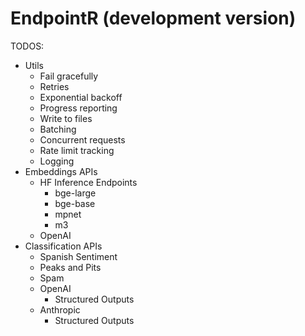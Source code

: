 # EndpointR (development version)

TODOS:

-   Utils
    -   Fail gracefully
    -   Retries
    -   Exponential backoff
    -   Progress reporting
    -   Write to files
    -   Batching
    -   Concurrent requests
    -   Rate limit tracking
    -   Logging
-   Embeddings APIs
    -   HF Inference Endpoints
        -   bge-large
        -   bge-base
        -   mpnet
        -   m3
    -   OpenAI
-   Classification APIs
    -   Spanish Sentiment
    -   Peaks and Pits
    -   Spam
    -   OpenAI
        -   Structured Outputs
    -   Anthropic
        -   Structured Outputs
